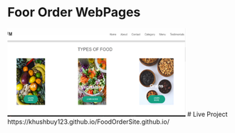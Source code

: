 # Foor Order WebPages
<img src="Screenshot 2023-12-17 014033.png" width="400px" height="200px">
# Live Project
https://khushbuy123.github.io/FoodOrderSite.github.io/
